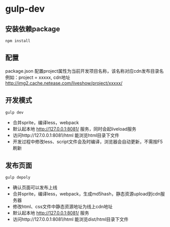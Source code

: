# gulp-dev


## 安装依赖package

```
npm install
```

## 配置

package.json
配置project属性为当前开发项目名称，该名称对应cdn发布目录名
例如：project = xxxxx, cdn地址 http://img2.cache.netease.com/liveshow/project/xxxxx/

## 开发模式 

```
gulp dev
```

- 合并sprite，编译less，webpack
- 默认起本地 http://127.0.0.1:8081/ 服务，同时会起liveload服务
- 访问http://127.0.0.1:8081/html 能浏览html目录下文件
- 开发过程中修改less、script文件会及时编译，浏览器会自动更新，不需按F5刷新


## 发布页面 

```
gulp depoly
```

- 确认页面可以发布上线
- 合并sprite，编译less，webpack，生成md5hash，静态资源upload到cdn服务器
- 修改html、css文件中静态资源地址为线上cdn地址
- 默认起本地 http://127.0.0.1:8081/ 服务
- 访问http://127.0.0.1:8081/html 能浏览dist/html目录下文件